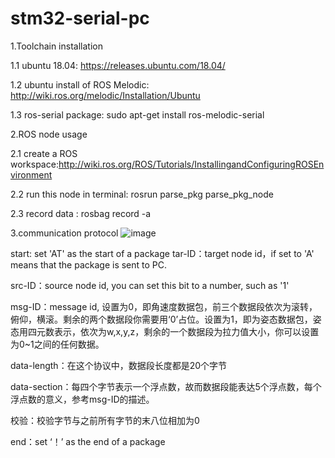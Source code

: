 # stm32-serial-pc
1.Toolchain installation

1.1 ubuntu 18.04:
https://releases.ubuntu.com/18.04/

1.2 ubuntu install of ROS Melodic:
http://wiki.ros.org/melodic/Installation/Ubuntu

1.3 ros-serial package:
sudo apt-get install ros-melodic-serial

2.ROS node usage

2.1 create a ROS workspace:http://wiki.ros.org/ROS/Tutorials/InstallingandConfiguringROSEnvironment

2.2 run this node in terminal: rosrun parse_pkg parse_pkg_node

2.3 record data : rosbag record -a

3.communication protocol
![image](https://user-images.githubusercontent.com/30153639/119227161-2f8c7500-bb3f-11eb-8058-e63c0601ac9a.png)

start: set 'AT' as the start of a package
tar-ID：target node id，if set to 'A' means that the package is sent to PC.

src-ID：source node id, you can set this bit to a number, such as '1'

msg-ID：message id, 设置为0，即角速度数据包，前三个数据段依次为滚转，俯仰，横滚。剩余的两个数据段你需要用‘0’占位。设置为1，即为姿态数据包，姿态用四元数表示，依次为w,x,y,z，剩余的一个数据段为拉力值大小，你可以设置为0~1之间的任何数据。

data-length：在这个协议中，数据段长度都是20个字节

data-section：每四个字节表示一个浮点数，故而数据段能表达5个浮点数，每个浮点数的意义，参考msg-ID的描述。

校验：校验字节与之前所有字节的末八位相加为0

end：set ‘！’ as the end of a package

 
